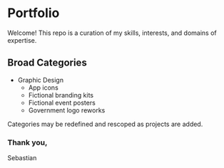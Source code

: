 # **Portfolio**

Welcome! This repo is a curation of my skills, interests, and domains of expertise.

## **Broad Categories**

- Graphic Design
	- App icons
	- Fictional branding kits
	- Fictional event posters
    - Government logo reworks

Categories may be redefined and rescoped as projects are added.


### Thank you,
Sebastian
